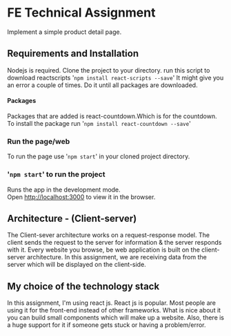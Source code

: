 # FE Technical Assignment
Implement a simple product detail page.
## Requirements and Installation 
Nodejs is required.
Clone the project to your directory.
run this script to download reactscripts '`npm install react-scripts --save`'
It might give you an error a couple of times. Do it until all packages are downloaded.
#### Packages
Packages that are added is react-countdown.Which is for the countdown.
To install the package run
'`npm install react-countdown --save`'
### Run the page/web
To run the page use '`npm start`' in your cloned project directory.
### '`npm start`' to run the project
Runs the app in the development mode.\
Open [http://localhost:3000](http://localhost:3000) to view it in the browser.

## Architecture - (Client-server)
The Client-sever architecture works on a request-response model. The client sends the request to the server for information & the server responds with it.
Every website you browse, be web application is built on the client-server architecture. In this assignment, we are receiving data from the server which will be displayed on the client-side.


## My choice of the technology stack
In this assignment, I'm using react js. React js is popular. Most people are using it for the front-end instead of other frameworks. What is nice about it you can build small components which will make up a website. Also, there is a huge support for it if someone gets stuck or having a problem/error.



